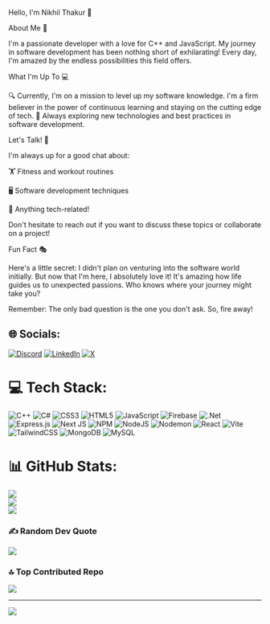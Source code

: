 Hello, I'm Nikhil Thakur 👋

About Me 🚀

I'm a passionate developer with a love for C++ and JavaScript. My journey in software development has been nothing short of exhilarating! Every day, I'm amazed by the endless possibilities this field offers.


What I'm Up To 💻

🔍 Currently, I'm on a mission to level up my software knowledge. I'm a firm believer in the power of continuous learning and staying on the cutting edge of tech.
🌱 Always exploring new technologies and best practices in software development.

Let's Talk! 💬

I'm always up for a good chat about:

🏋️ Fitness and workout routines

🖥️ Software development techniques

🌟 Anything tech-related!

Don't hesitate to reach out if you want to discuss these topics or collaborate on a project!

Fun Fact 🎭

Here's a little secret: I didn't plan on venturing into the software world initially. But now that I'm here, I absolutely love it! It's amazing how life guides us to unexpected passions. Who knows where your journey might take you?

Remember: The only bad question is the one you don't ask. So, fire away!


## 🌐 Socials:
[![Discord](https://img.shields.io/badge/Discord-%237289DA.svg?logo=discord&logoColor=white)](https://discord.gg/nikhil7062#0) [![LinkedIn](https://img.shields.io/badge/LinkedIn-%230077B5.svg?logo=linkedin&logoColor=white)](https://linkedin.com/in/nikhil-thakur-431110205) [![X](https://img.shields.io/badge/X-black.svg?logo=X&logoColor=white)](https://x.com/NikhilThak86987) 

# 💻 Tech Stack:
![C++](https://img.shields.io/badge/c++-%2300599C.svg?style=for-the-badge&logo=c%2B%2B&logoColor=white) ![C#](https://img.shields.io/badge/c%23-%23239120.svg?style=for-the-badge&logo=csharp&logoColor=white) ![CSS3](https://img.shields.io/badge/css3-%231572B6.svg?style=for-the-badge&logo=css3&logoColor=white) ![HTML5](https://img.shields.io/badge/html5-%23E34F26.svg?style=for-the-badge&logo=html5&logoColor=white) ![JavaScript](https://img.shields.io/badge/javascript-%23323330.svg?style=for-the-badge&logo=javascript&logoColor=%23F7DF1E) ![Firebase](https://img.shields.io/badge/firebase-%23039BE5.svg?style=for-the-badge&logo=firebase) ![.Net](https://img.shields.io/badge/.NET-5C2D91?style=for-the-badge&logo=.net&logoColor=white) ![Express.js](https://img.shields.io/badge/express.js-%23404d59.svg?style=for-the-badge&logo=express&logoColor=%2361DAFB) ![Next JS](https://img.shields.io/badge/Next-black?style=for-the-badge&logo=next.js&logoColor=white) ![NPM](https://img.shields.io/badge/NPM-%23CB3837.svg?style=for-the-badge&logo=npm&logoColor=white) ![NodeJS](https://img.shields.io/badge/node.js-6DA55F?style=for-the-badge&logo=node.js&logoColor=white) ![Nodemon](https://img.shields.io/badge/NODEMON-%23323330.svg?style=for-the-badge&logo=nodemon&logoColor=%BBDEAD) ![React](https://img.shields.io/badge/react-%2320232a.svg?style=for-the-badge&logo=react&logoColor=%2361DAFB) ![Vite](https://img.shields.io/badge/vite-%23646CFF.svg?style=for-the-badge&logo=vite&logoColor=white) ![TailwindCSS](https://img.shields.io/badge/tailwindcss-%2338B2AC.svg?style=for-the-badge&logo=tailwind-css&logoColor=white) ![MongoDB](https://img.shields.io/badge/MongoDB-%234ea94b.svg?style=for-the-badge&logo=mongodb&logoColor=white) ![MySQL](https://img.shields.io/badge/mysql-4479A1.svg?style=for-the-badge&logo=mysql&logoColor=white)
# 📊 GitHub Stats:
![](https://github-readme-stats.vercel.app/api?username=nikhil-thakurr&theme=radical&hide_border=false&include_all_commits=true&count_private=true)<br/>
![](https://github-readme-streak-stats.herokuapp.com/?user=nikhil-thakurr&theme=radical&hide_border=false)<br/>
![](https://github-readme-stats.vercel.app/api/top-langs/?username=nikhil-thakurr&theme=radical&hide_border=false&include_all_commits=true&count_private=true&layout=compact)

### ✍️ Random Dev Quote
![](https://quotes-github-readme.vercel.app/api?type=vetical&theme=merko)

### 🔝 Top Contributed Repo
![](https://github-contributor-stats.vercel.app/api?username=nikhil-thakurr&limit=5&theme=radical&combine_all_yearly_contributions=true)

---
[![](https://visitcount.itsvg.in/api?id=nikhil-thakurr&icon=8&color=5)](https://visitcount.itsvg.in)

<!-- Proudly created with GPRM ( https://gprm.itsvg.in ) -->
